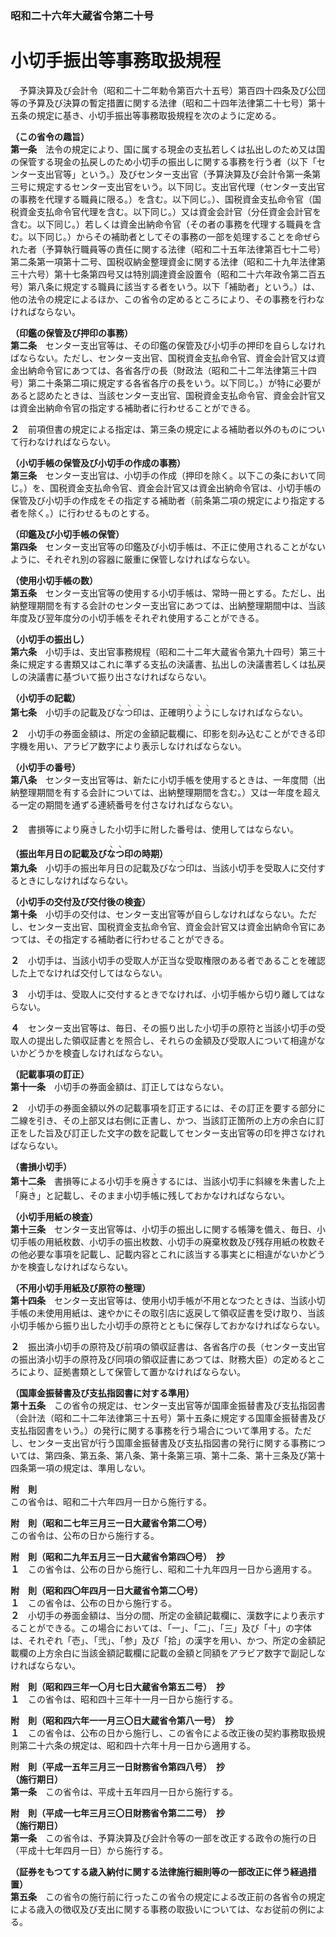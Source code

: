 ### 昭和二十六年大蔵省令第二十号  
# 小切手振出等事務取扱規程  
　予算決算及び会計令（昭和二十二年勅令第百六十五号）第百四十四条及び公団等の予算及び決算の暫定措置に関する法律（昭和二十四年法律第二十七号）第十五条の規定に基き、小切手振出等事務取扱規程を次のように定める。  
  
**（この省令の趣旨）**  
**第一条**　法令の規定により、国に属する現金の支払若しくは払出しのため又は国の保管する現金の払戻しのため小切手の振出しに関する事務を行う者（以下「センター支出官等」という。）及びセンター支出官（予算決算及び会計令第一条第三号に規定するセンター支出官をいう。以下同じ。支出官代理（センター支出官の事務を代理する職員に限る。）を含む。以下同じ。）、国税資金支払命令官（国税資金支払命令官代理を含む。以下同じ。）又は資金会計官（分任資金会計官を含む。以下同じ。）若しくは資金出納命令官（その者の事務を代理する職員を含む。以下同じ。）からその補助者としてその事務の一部を処理することを命ぜられた者（予算執行職員等の責任に関する法律（昭和二十五年法律第百七十二号）第二条第一項第十二号、国税収納金整理資金に関する法律（昭和二十九年法律第三十六号）第十七条第四号又は特別調達資金設置令（昭和二十六年政令第二百五号）第八条に規定する職員に該当する者をいう。以下「補助者」という。）は、他の法令の規定によるほか、この省令の定めるところにより、その事務を行わなければならない。  
  
**（印鑑の保管及び押印の事務）**  
**第二条**　センター支出官等は、その印鑑の保管及び小切手の押印を自らしなければならない。ただし、センター支出官、国税資金支払命令官、資金会計官又は資金出納命令官にあつては、各省各庁の長（財政法（昭和二十二年法律第三十四号）第二十条第二項に規定する各省各庁の長をいう。以下同じ。）が特に必要があると認めたときは、当該センター支出官、国税資金支払命令官、資金会計官又は資金出納命令官の指定する補助者に行わせることができる。  
  
**２**　前項但書の規定による指定は、第三条の規定による補助者以外のものについて行わなければならない。  
  
**（小切手帳の保管及び小切手の作成の事務）**  
**第三条**　センター支出官は、小切手の作成（押印を除く。以下この条において同じ。）を、国税資金支払命令官、資金会計官又は資金出納命令官は、小切手帳の保管及び小切手の作成をその指定する補助者（前条第二項の規定により指定する者を除く。）に行わせるものとする。  
  
**（印鑑及び小切手帳の保管）**  
**第四条**　センター支出官等の印鑑及び小切手帳は、不正に使用されることがないように、それぞれ別の容器に厳重に保管しなければならない。  
  
**（使用小切手帳の数）**  
**第五条**　センター支出官等の使用する小切手帳は、常時一冊とする。ただし、出納整理期間を有する会計のセンター支出官にあつては、出納整理期間中は、当該年度及び翌年度分の小切手帳をそれぞれ使用することができる。  
  
**（小切手の振出し）**  
**第六条**　小切手は、支出官事務規程（昭和二十二年大蔵省令第九十四号）第三十条に規定する書類又はこれに準ずる支払の決議書、払出しの決議書若しくは払戻しの決議書に基づいて振り出さなければならない。  
  
**（小切手の記載）**  
**第七条**　小切手の記載及び<ruby>な<rt>ヽ</rt></ruby><ruby>つ<rt>ヽ</rt></ruby>印は、正確明<ruby>り<rt>ヽ</rt></ruby><ruby>よ<rt>ヽ</rt></ruby><ruby>う<rt>ヽ</rt></ruby>にしなければならない。  
  
**２**　小切手の券面金額は、所定の金額記載欄に、印影を刻み込むことができる印字機を用い、アラビア数字により表示しなければならない。  
  
**（小切手の番号）**  
**第八条**　センター支出官等は、新たに小切手帳を使用するときは、一年度間（出納整理期間を有する会計については、出納整理期間を含む。）又は一年度を超える一定の期間を通ずる連続番号を付さなければならない。  
  
**２**　書損等により廃<ruby>き<rt>ヽ</rt></ruby>した小切手に附した番号は、使用してはならない。  
  
**（振出年月日の記載及び<ruby>な<rt>ヽ</rt></ruby><ruby>つ<rt>ヽ</rt></ruby>印の時期）**  
**第九条**　小切手の振出年月日の記載及び<ruby>な<rt>ヽ</rt></ruby><ruby>つ<rt>ヽ</rt></ruby>印は、当該小切手を受取人に交付するときにしなければならない。  
  
**（小切手の交付及び交付後の検査）**  
**第十条**　小切手の交付は、センター支出官等が自らしなければならない。ただし、センター支出官、国税資金支払命令官、資金会計官又は資金出納命令官にあつては、その指定する補助者に行わせることができる。  
  
**２**　小切手は、当該小切手の受取人が正当な受取権限のある者であることを確認した上でなければ交付してはならない。  
  
**３**　小切手は、受取人に交付するときでなければ、小切手帳から切り離してはならない。  
  
**４**　センター支出官等は、毎日、その振り出した小切手の原符と当該小切手の受取人の提出した領収証書とを照合し、それらの金額及び受取人について相違がないかどうかを検査しなければならない。  
  
**（記載事項の訂正）**  
**第十一条**　小切手の券面金額は、訂正してはならない。  
  
**２**　小切手の券面金額以外の記載事項を訂正するには、その訂正を要する部分に二線を引き、その上部又は右側に正書し、かつ、当該訂正箇所の上方の余白に訂正をした旨及び訂正した文字の数を記載してセンター支出官等の印を押さなければならない。  
  
**（書損小切手）**  
**第十二条**　書損等による小切手を廃<ruby>き<rt>ヽ</rt></ruby>するには、当該小切手に斜線を朱書した上「廃<ruby>き<rt>ヽ</rt></ruby>」と記載し、そのまま小切手帳に残しておかなければならない。  
  
**（小切手用紙の検査）**  
**第十三条**　センター支出官等は、小切手の振出しに関する帳簿を備え、毎日、小切手帳の用紙枚数、小切手の振出枚数、小切手の廃棄枚数及び残存用紙の枚数その他必要な事項を記載し、記載内容とこれに該当する事実とに相違がないかどうかを検査しなければならない。  
  
**（不用小切手用紙及び原符の整理）**  
**第十四条**　センター支出官等は、使用小切手帳が不用となつたときは、当該小切手帳の未使用用紙は、速やかにその取引店に返戻して領収証書を受け取り、当該小切手帳から振り出した小切手の原符とともに保存しておかなければならない。  
  
**２**　振出済小切手の原符及び前項の領収証書は、各省各庁の長（センター支出官の振出済小切手の原符及び同項の領収証書にあつては、財務大臣）の定めるところにより、証拠書類として保管して置かなければならない。  
  
**（国庫金振替書及び支払指図書に対する準用）**  
**第十五条**　この省令の規定は、センター支出官等が国庫金振替書及び支払指図書（会計法（昭和二十二年法律第三十五号）第十五条に規定する国庫金振替書及び支払指図書をいう。）の発行に関する事務を行う場合について準用する。ただし、センター支出官が行う国庫金振替書及び支払指図書の発行に関する事務については、第四条、第五条、第八条、第十条第三項、第十二条、第十三条及び第十四条第一項の規定は、準用しない。  
  
**附　則**  
この省令は、昭和二十六年四月一日から施行する。  
  
**附　則（昭和二七年三月三一日大蔵省令第二〇号）**  
この省令は、公布の日から施行する。  
  
**附　則（昭和二九年五月三一日大蔵省令第四〇号）　抄**  
**１**　この省令は、公布の日から施行し、昭和二十九年四月一日から適用する。  
  
**附　則（昭和四〇年四月一日大蔵省令第二〇号）**  
**１**　この省令は、公布の日から施行する。  
**２**　小切手の券面金額は、当分の間、所定の金額記載欄に、漢数字により表示することができる。この場合においては、「一」、「二」、「三」及び「十」の字体は、それぞれ「壱」、「弐」、「参」及び「拾」の漢字を用い、かつ、所定の金額記載欄の上方余白に当該金額記載欄に記載の金額と同額をアラビア数字で副記しなければならない。  
  
**附　則（昭和四三年一〇月七日大蔵省令第五二号）　抄**  
**１**　この省令は、昭和四十三年十一月一日から施行する。  
  
**附　則（昭和四六年一一月三〇日大蔵省令第八一号）　抄**  
**１**　この省令は、公布の日から施行し、この省令による改正後の契約事務取扱規則第二十六条の規定は、昭和四十六年十月一日から適用する。  
  
**附　則（平成一五年三月三一日財務省令第四八号）　抄**  
**（施行期日）**  
**第一条**　この省令は、平成十五年四月一日から施行する。  
  
**附　則（平成一七年三月三〇日財務省令第二二号）　抄**  
**（施行期日）**  
**第一条**　この省令は、予算決算及び会計令等の一部を改正する政令の施行の日（平成十七年四月一日）から施行する。  
  
**（証券をもつてする歳入納付に関する法律施行細則等の一部改正に伴う経過措置）**  
**第五条**　この省令の施行前に行ったこの省令の規定による改正前の各省令の規定による歳入の徴収及び支出に関する事務の取扱いについては、なお従前の例による。  
  
